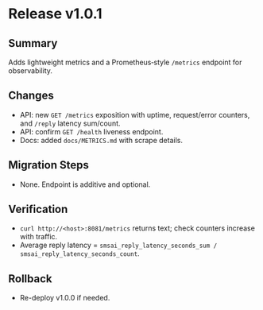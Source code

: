 # Release v1.0.1

## Summary
Adds lightweight metrics and a Prometheus‑style `/metrics` endpoint for observability.

## Changes
- API: new `GET /metrics` exposition with uptime, request/error counters, and `/reply` latency sum/count.
- API: confirm `GET /health` liveness endpoint.
- Docs: added `docs/METRICS.md` with scrape details.

## Migration Steps
- None. Endpoint is additive and optional.

## Verification
- `curl http://<host>:8081/metrics` returns text; check counters increase with traffic.
- Average reply latency = `smsai_reply_latency_seconds_sum / smsai_reply_latency_seconds_count`.

## Rollback
- Re-deploy v1.0.0 if needed.
